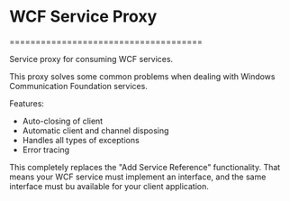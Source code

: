 # WCF Service Proxy #

=====================================

Service proxy for consuming WCF services.

This proxy solves some common problems when dealing with Windows Communication Foundation services.

Features:
- Auto-closing of client
- Automatic client and channel disposing
- Handles all types of exceptions
- Error tracing

This completely replaces the "Add Service Reference" functionality. 
That means your WCF service must implement an interface, and the same interface must bu available for your client application. 